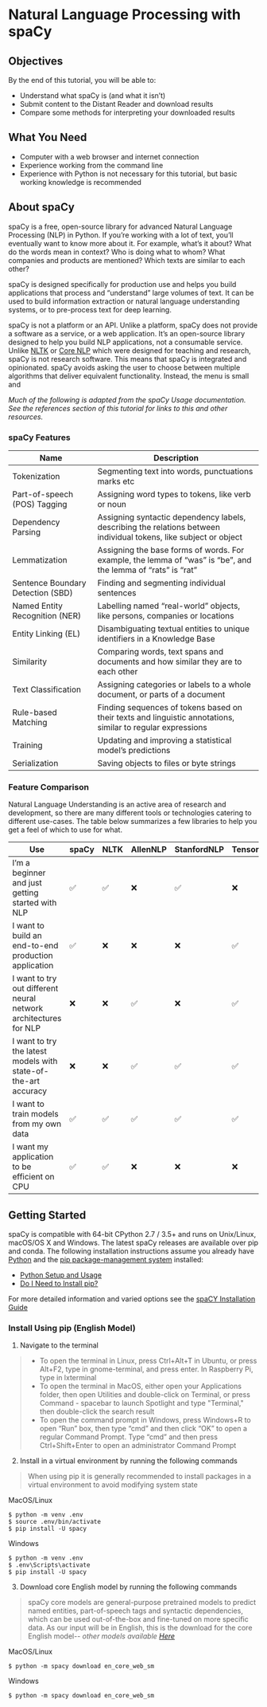 # Natural Language Processing with spaCy

## Objectives

By the end of this tutorial, you will be able to:

* Understand what spaCy is (and what it isn’t)
* Submit content to the Distant Reader and download results
* Compare some methods for interpreting your downloaded results

## What You Need
* Computer with a web browser and internet connection
* Experience working from the command line
* Experience with Python is not necessary for this tutorial, but basic working knowledge is recommended


## About spaCy

spaCy is a free, open-source library for advanced Natural Language Processing (NLP) in Python. If you’re working with a lot of text, you’ll eventually want to know more about it. For example, what’s it about? What do the words mean in context? Who is doing what to whom? What companies and products are mentioned? Which texts are similar to each other?

spaCy is designed specifically for production use and helps you build applications that process and “understand” large volumes of text. It can be used to build information extraction or natural language understanding systems, or to pre-process text for deep learning.

spaCy is not a platform or an API. Unlike a platform, spaCy does not provide a software as a service, or a web application. It’s an open-source library designed to help you build NLP applications, not a consumable service. Unlike [NLTK](https://github.com/nltk/nltk) or [Core NLP](https://stanfordnlp.github.io/CoreNLP/) which were designed for teaching and research, spaCy is not research software. This means that spaCy is integrated and opinionated. spaCy avoids asking the user to choose between multiple algorithms that deliver equivalent functionality. Instead, the menu is small and 

_Much of the following is adapted from the spaCy Usage documentation. See the references section of this tutorial for links to this and other resources._ 

### spaCy Features

Name | Description
------------ | -------------
Tokenization | Segmenting text into words, punctuations marks etc
Part-of-speech (POS) Tagging | Assigning word types to tokens, like verb or noun
Dependency Parsing | Assigning syntactic dependency labels, describing the relations between individual tokens, like subject or object
Lemmatization | Assigning the base forms of words. For example, the lemma of “was” is “be”, and the lemma of “rats” is “rat”
Sentence Boundary Detection (SBD) | Finding and segmenting individual sentences
Named Entity Recognition (NER) | Labelling named “real-world” objects, like persons, companies or locations
Entity Linking (EL) | Disambiguating textual entities to unique identifiers in a Knowledge Base
Similarity | Comparing words, text spans and documents and how similar they are to each other
Text Classification | Assigning categories or labels to a whole document, or parts of a document
Rule-based Matching | Finding sequences of tokens based on their texts and linguistic annotations, similar to regular expressions
Training | Updating and improving a statistical model’s predictions
Serialization | Saving objects to files or byte strings

### Feature Comparison
Natural Language Understanding is an active area of research and development, so there are many different tools or technologies catering to different use-cases. The table below summarizes a few libraries to help you get a feel of which to use for what.

 Use | spaCy | NLTK | AllenNLP | StanfordNLP | TensorFlow
 ------------ | ------------- | ------------- | ------------- | ------------- | -------------
 I’m a beginner and just getting started with NLP | :white_check_mark: | :white_check_mark: | :x: | :white_check_mark: | :x:
 I want to build an end-to-end production application | :white_check_mark: | :x: | :x: | :x: | :white_check_mark:
 I want to try out different neural network architectures for NLP | :x: | :x: | :white_check_mark: | :x: | :white_check_mark:
 I want to try the latest models with state-of-the-art accuracy | :x: | :x: | :white_check_mark: | :white_check_mark: | :white_check_mark:
 I want to train models from my own data | :white_check_mark: | :white_check_mark: | :white_check_mark: | :white_check_mark: | :white_check_mark:
 I want my application to be efficient on CPU | :white_check_mark: | :white_check_mark: | :x: | :x: | :x:

## Getting Started

spaCy is compatible with 64-bit CPython 2.7 / 3.5+ and runs on Unix/Linux, macOS/OS X and Windows. The latest spaCy releases are available over pip and conda. The following installation instructions assume you already have [Python](https://www.python.org/) and the [pip  package-management system](https://pypi.org/project/pip/) installed:
* [Python Setup and Usage](https://docs.python.org/3/using/index.html)
* [Do I Need to Install pip?](https://pip.pypa.io/en/stable/installing/)

For more detailed information and varied options see the [spaCY Installation Guide](https://spacy.io/usage#installation)

### Install Using pip (English Model)
1. Navigate to the terminal
> * To open the terminal in Linux, press Ctrl+Alt+T in Ubuntu, or press Alt+F2, type in gnome-terminal, and press enter. In Raspberry Pi, type in lxterminal
> * To open the terminal in MacOS, either open your Applications folder, then open Utilities and double-click on Terminal, or press Command - spacebar to launch Spotlight and type "Terminal," then double-click the search result
> * To open the command prompt in Windows, press Windows+R to open “Run” box, then type “cmd” and then click “OK” to open a regular Command Prompt. Type “cmd” and then press Ctrl+Shift+Enter to open an administrator Command Prompt
2. Install in a virtual environment by running the following commands
> When using pip it is generally recommended to install packages in a virtual environment to avoid modifying system state

MacOS/Linux
```
$ python -m venv .env
$ source .env/bin/activate
$ pip install -U spacy
```
Windows
```
$ python -m venv .env
$ .env\Scripts\activate
$ pip install -U spacy
```
3. Download core English model by running the following commands
> spaCy core models are general-purpose pretrained models to predict named entities, part-of-speech tags and syntactic dependencies, which can be used out-of-the-box and fine-tuned on more specific data. 
> As our input will be in English, this is the download for the core English model-- _other models available [Here](https://spacy.io/usage/models)_

MacOS/Linux
```
$ python -m spacy download en_core_web_sm
```
Windows
```
$ python -m spacy download en_core_web_sm
```
